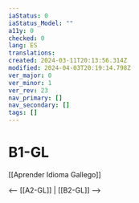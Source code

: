 ```yaml
---
iaStatus: 0
iaStatus_Model: ""
a11y: 0
checked: 0
lang: ES
translations: 
created: 2024-03-11T20:13:56.314Z
modified: 2024-04-03T20:19:14.798Z
ver_major: 0
ver_minor: 1
ver_rev: 23
nav_primary: []
nav_secondary: []
tags: []
---
```

# B1-GL

[[Aprender Idioma Gallego]]

<-- [[A2-GL]] | [[B2-GL]] -->